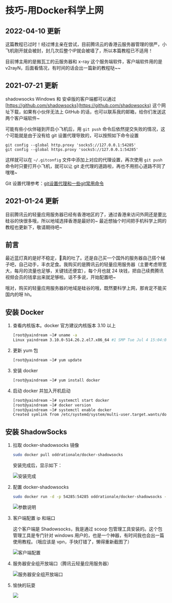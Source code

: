 # 技巧-用Docker科学上网

## 2022-04-10 更新
这篇教程已过时！经过博主亲在尝试，目前腾讯云的香港云服务器管理的很严，小飞机刚开就会被封，封几次后整个IP就会被墙了，所以本篇教程已不适用！

目前博主用的是搬瓦工的云服务器和 x-ray 这个服务端软件，客户端软件用的是 v2rayN，后面看情况，有时间的话会出一篇新的教程哒~~

## 2021-07-21 更新
shadowsocks Windows 和 安卓版的客户端都可以通过 [https://github.com/shadowsocks](https://github.com/shadowsocks) 这个网址下载，如果有小伙伴无法上 GitHub 的话，也可以联系我的邮箱，给你们发送这两个客户端软件~

可能有些小伙伴碰到开启小飞机后，用 `git push` 命令后依然提交失败的情况，这个可能就是由于没有给 git 设置代理导致的，可以按照如下命令设置
```
git config --global http.proxy 'socks5://127.0.0.1:54285'
git config --global https.proxy 'socks5://127.0.0.1:54285'
```

这样就可以在 `~/.gitconfig` 文件中添加上对应的代理设置，再次使用 `git push` 命令时只要打开小飞机，就可以让 git 走代理的道路啦，再也不用担心道路不同了嘿嘿~

Git 设置代理参考：[git设置代理和一些git常用命令](https://www.cnblogs.com/johnzhu/p/6582538.html)

## 2021-01-24 更新
目前腾讯云的轻量应用服务器已经有香港地区的了，通过香港来访问外网还是要比硅谷的快很多哦，所以地域选择香港是最好的~
最近想抽个时间把手机科学上网的教程也更新下，敬请期待吧~

## 前言
最近蓝灯真的是好不稳定，👴真的吐了。还是自己买一个国外的服务器自己搭个梯子吧，自己动手，丰衣足食。我购买的是腾讯云的轻量应用服务器（主要考虑带宽大，每月的流量也足够，关键钱还便宜），每个月也就 24 块钱，把自己续费腾讯视频会员的钱拿出来就足够啦。话不多说，开始配置吧~

哦对，购买的轻量应用服务器的地域是硅谷的哦，既然要科学上网，那肯定不能买国内的呀 hh。

## 安装 Docker
1. 查看内核版本。docker 官方建议内核版本 3.10 以上
    ```bash
    [root@yaindream ~]# uname -a
    Linux yaindream 3.10.0-514.26.2.el7.x86_64 #1 SMP Tue Jul 4 15:04:05 UTC 2017 x86_64 x86_64 x86_64 GNU/Linux
    ```

2. 更新 yum 包
    ```bash
    [root@yaindream ~]# yum update
    ```

3. 安装 docker 
    ```bash
    [root@yaindream ~]# yum install docker
    ```

4. 启动 docker 并加入开机启动
    ```bash
    [root@yaindream ~]# systemctl start docker
    [root@yaindream ~]# docker version
    [root@yaindream ~]# systemctl enable docker
    Created symlink from /etc/systemd/system/multi-user.target.wants/docker.service to /usr/lib/systemd/system/docker.service.
    ```

## 安装 ShadowSocks
1. 拉取 docker-shadowsocks 镜像
    ```bash
    sudo docker pull oddrationale/docker-shadowsocks
    ```

    安装完成后，显示如下：

    ![安装完成](https://cdn.jsdelivr.net/gh/ylsislove/image-home/test/20200724160217.png)

2. 配置 docker-shadowsocks
    ```bash
    sudo docker run -d -p 54285:54285 oddrationale/docker-shadowsocks -s 0.0.0.0 -p 54285 -k yourpasswd -m aes-256-cfb
    ```

    ![参数说明](https://cdn.jsdelivr.net/gh/ylsislove/image-home/test/20200724160337.png)

3. 客户端配置 ip 和端口

    这个客户端是 Shadowsocks，我是通过 scoop 包管理工具安装的。这个包管理工具是专门针对 windows 用户的，也是一个神器，有时间我也会出一篇使用教程。（哦应该是 vpn，手快打错了，懒得重新截图了）

    ![客户端配置](https://cdn.jsdelivr.net/gh/ylsislove/image-home/test/20200724160447.png)

4. 服务器安全组开放端口（腾讯云轻量应用服务器）

    ![服务器安全组开放端口](https://cdn.jsdelivr.net/gh/ylsislove/image-home/test/20200724160703.png)

5. 愉快的玩耍

    ![](https://cdn.jsdelivr.net/gh/ylsislove/image-home/test/20200724161033.png)
